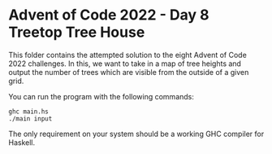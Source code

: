# Advent of Code 2022 - Day 8 Treetop Tree House

This folder contains the attempted solution to the eight Advent of Code 
2022 challenges. In this, we want to take in a map of tree heights and 
output the number of trees which are visible from the outside of a 
given grid.

You can run the program with the following commands:

    ghc main.hs
    ./main input

The only requirement on your system should be a working GHC compiler 
for Haskell.
